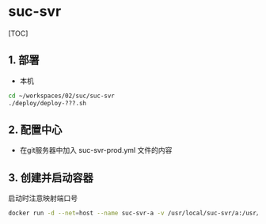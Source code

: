 # suc-svr

[TOC]

## 1. 部署

- 本机

```sh
cd ~/workspaces/02/suc/suc-svr
./deploy/deploy-???.sh
```

## 2. 配置中心

- 在git服务器中加入 suc-svr-prod.yml 文件的内容

## 3. 创建并启动容器

启动时注意映射端口号

```sh
docker run -d --net=host --name suc-svr-a -v /usr/local/suc-svr/a:/usr/local/myservice --restart=always nnzbz/spring-boot-app
```